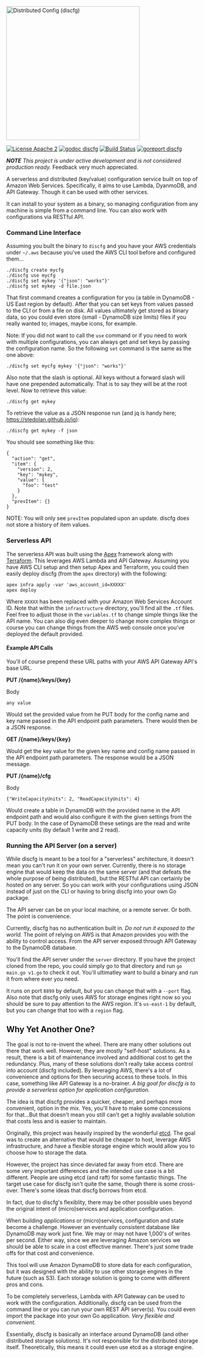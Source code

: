 <img src="https://raw.githubusercontent.com/tmaiaroto/discfg/master/docs/logo.png?a" width="350" align="middle" alt="Distributed Config (discfg)" />

[![License Apache 2](https://img.shields.io/badge/license-Apache%202-blue.svg)](https://github.com/tmaiaroto/discfg/blob/master/LICENSE) [![godoc discfg](https://img.shields.io/badge/godoc-reference-blue.svg)](http://godoc.org/github.com/tmaiaroto/discfg) [![Build Status](https://travis-ci.org/tmaiaroto/discfg.svg?branch=master)](https://travis-ci.org/tmaiaroto/discfg) [![goreport discfg](https://goreportcard.com/badge/github.com/tmaiaroto/discfg)](https://goreportcard.com/report/github.com/tmaiaroto/discfg)

_**NOTE** This project is under active development and is not considered production ready._ 
Feedback very much appreciated.

A serverless and distributed (key/value) configuration service built on top of Amazon Web Services. Specifically,
it aims to use Lambda, DyanmoDB, and API Gateway. Though it can be used with other services.

It can install to your system as a binary, so managing configuration from any machine is simple from 
a command line. You can also work with configurations via RESTful API.

### Command Line Interface

Assuming you built the binary to ```discfg``` and you have your AWS credentials under ```~/.aws``` 
because you've used the AWS CLI tool before and configured them...

```
./discfg create mycfg    
./discfg use mycfg    
./discfg set mykey '{"json": "works"}'    
./discfg set mykey -d file.json
```

That first command creates a configuration for you (a table in DynamoDB - US East region by default). 
After that you can set keys from values passed to the CLI or from a file on disk. All values ultimately 
get stored as binary data, so you could even store (small - DynamoDB size limits) files if you really 
wanted to; images, maybe icons, for example.

Note: If you did not want to call the ```use``` command or if you need to work with multiple configurations,
you can always get and set keys by passing the configuration name. So the following ```set``` command is
the same as the one above:

```
./discfg set mycfg mykey '{"json": "works"}'
```

Also note that the slash is optional. All keys without a forward slash will have one prepended automatically. 
That is to say they will be at the root level. Now to retrieve this value:

```
./discfg get mykey
```

To retrieve the value as a JSON response run (and jq is handy here; https://stedolan.github.io/jq):

```
./discfg get mykey -f json
```

You should see something like this:

```
{
  "action": "get",
  "item": {
    "version": 2,
    "key": "mykey",
    "value": {
      "foo": "test"
    }
  },
  "prevItem": {}
}
```

NOTE: You will only see ```prevItem``` populated upon an update. discfg does not store a history
of item values.

### Serverless API

The serverless API was built using the [Apex](http://apex.run/) framework along with [Terraform](https://www.terraform.io/).
This leverages AWS Lambda and API Gateway. Assuming you have AWS CLI setup and then setup Apex 
and Terraform, you could then easily deploy discfg (from the `apex` directory) with the following:

```
apex infra apply -var 'aws_account_id=XXXXX'
apex deploy
```

Where `XXXXX` has been replaced with your Amazon Web Services Account ID. Note that within the
`infrastructure` directory, you'll find all the `.tf` files. Feel free to adjust those in the
`variables.tf` to change simple things like the API name. You can also dig even deeper to change 
more complex things or course you can change things from the AWS web console once you've deployed
the default provided.

#### Example API Calls

You'll of course prepend these URL paths with your AWS API Gateway API's base URL.

**PUT /{name}/keys/{key}**

Body
```
any value
```

Would set the provided value from he PUT body for the config name and key name passed
in the API endpoint path parameters. There would then be a JSON response.

**GET /{name}/keys/{key}**

Would get the key value for the given key name and config name passed in the API endpoint
path parameters. The response would be a JSON message.


**PUT /{name}/cfg**

Body
```
{"WriteCapacityUnits": 2, "ReadCapacityUnits": 4}
```

Would create a table in DynamoDB with the provided name in the API endpoint path and would
also configure it with the given settings from the PUT body. In the case of DynamoDB these 
setings are the read and write capacity units (by default 1 write and 2 read).


### Running the API Server (on a server)

While discfg is meant to be a tool for a "serverless" architecture, it doesn't mean you can't
run it on your own server. Currently, there is no storage engine that would keep the data on 
the same server (and that defeats the whole purpose of being distributed), but the RESTful API 
can certainly be hosted on any server. So you can work with your configurations using JSON
instead of just on the CLI or having to bring discfg into your own Go package.

The API server can be on your local machine, or a remote server. Or both. The point is convenience.

Currently, discfg has no authentication built in. _Do not run it exposed to the world._ 
The point of relying on AWS is that Amazon provides you with the ability to control access.
From the API server exposed through API Gateway to the DynamoDB database.

You'll find the API server under the `server` directory. If you have the project cloned from
the repo, you could simply go to that directory and run `go main.go v1.go` to check it out.
You'll ultimatley want to build a binary and run it from where ever you need.

It runs on port `8899` by default, but you can change that with a `--port` flag. Also note
that discfg only uses AWS for storage engines right now so you should be sure to pay attention
to the AWS region. It's `us-east-1` by default, but you can change that too with a `region` flag.

## Why Yet Another One?

The goal is not to re-invent the wheel. There are many other solutions out there that work well. 
However, they are mostly "self-host" solutions. As a result, there is a bit of maintenance involved
and additional cost to get the redundancy. Plus, many of these solutions don't really take access 
control into account (discfg included). By leveraging AWS, there's a lot of convenience and options
for then securing access to these tools. In this case, something like API Gateway is a no-brainer. 
_A big goal for discfg is to provide a serverless option for application configuration._

The idea is that discfg provides a quicker, cheaper, and perhaps more convenient, option in the mix. 
Yes, you'll have to make some concessions for that...But that doesn't mean you still can't get 
a highly available solution that costs less and is easier to maintain.

Originally, this project was heavily inspired by the wonderful [etcd](https://github.com/coreos/etcd). 
The goal was to create an alternative that would be cheaper to host, leverage AWS infrastructure, 
and have a flexible storage engine which would allow you to choose how to storage the data. 

However, the project has since deviated far away from etcd. There are some very important 
differences and the intended use case is a bit different. People are using etcd (and raft) 
for some fantastic things. The target use case for discfg isn't quite the same, though there
is some cross-over. There's some ideas that discfg borrows from etcd.

In fact, due to discfg's flexiblity, there may be other possible uses beyond the original intent
of (micro)services and application configuration. 

When building _applications_ or (micro)services, configuration and state become a challenge. 
However an eventually consistent database like DynamoDB may work just fine. We may or may not have 
1,000's of writes per second. Either way, since we are leveraging Amazon services we should be able
to scale in a cost effective manner. There's just some trade offs for that cost and convenience.

This tool will use Amazon DynamoDB to store data for each configuration, but it was designed with the
ability to use other storage engines in the future (such as S3). Each storage solution is going to come
with different pros and cons.

To be completely serverless, Lambda with API Gateway can be used to work with the configuration. 
Additionally, discfg can be used from the command line or you can run your own REST API server(s). 
You could even import the package into your own Go application. _Very flexible and convenient._

Essentially, discfg is basically an interface around DynamoDB (and other distributed storage solutions).
It's not responsible for the distributed storage itself. Theoretically, this means it could even use
etcd as a storage engine.